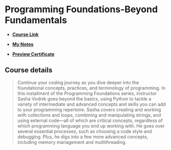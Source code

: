 # Programming Foundations-Beyond Fundamentals

- [**Course Link**](https://www.linkedin.com/learning/programming-foundations-beyond-the-fundamentals/?resume=false)

- [**My Notes**](https://alilo.notion.site/Programming-Foundations-Beyond-the-Fundamentals-d8c2ab259e844e89900ed47a1581ecc0)

- [**Preview Certificate**](https://www.linkedin.com/learning/certificates/7b7295b791d24c5006fd37c67b677f5506e10595892edba8f0fdfc1ab2d32fbb?trk=share_certificate)

## Course details

>Continue your coding journey as you dive deeper into the foundational concepts, practices, and terminology of programming. In this installment of the Programming Foundations series, instructor Sasha Vodnik goes beyond the basics, using Python to tackle a variety of intermediate and advanced concepts and skills you can add to your programming repertoire. Sasha covers creating and working with collections and loops, combining and manipulating strings, and using external code—all of which are critical concepts, regardless of which programming language you end up working with. He goes over several essential processes, such as choosing a code style and debugging. Plus, he digs into a few more advanced concepts, including memory management and multithreading.

